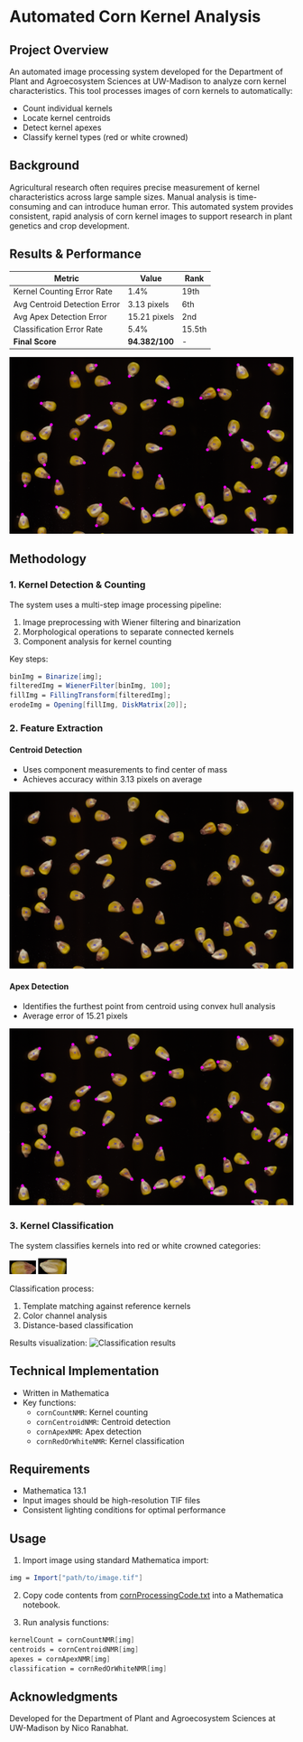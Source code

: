 # Automated Corn Kernel Analysis

## Project Overview
An automated image processing system developed for the Department of Plant and Agroecosystem Sciences at UW-Madison to analyze corn kernel characteristics. This tool processes images of corn kernels to automatically:
- Count individual kernels
- Locate kernel centroids
- Detect kernel apexes
- Classify kernel types (red or white crowned)

## Background
Agricultural research often requires precise measurement of kernel characteristics across large sample sizes. Manual analysis is time-consuming and can introduce human error. This automated system provides consistent, rapid analysis of corn kernel images to support research in plant genetics and crop development.

## Results & Performance

| Metric | Value | Rank |
|--------|-------|------|
| Kernel Counting Error Rate | 1.4% | 19th |
| Avg Centroid Detection Error | 3.13 pixels | 6th |
| Avg Apex Detection Error | 15.21 pixels | 2nd |
| Classification Error Rate | 5.4% | 15.5th |
| **Final Score** | **94.382/100** | - |

![Example of centroid and apex detection](images/apex_centroid_position_example.png)

## Methodology

### 1. Kernel Detection & Counting
The system uses a multi-step image processing pipeline:
1. Image preprocessing with Wiener filtering and binarization
2. Morphological operations to separate connected kernels
3. Component analysis for kernel counting

Key steps:
```mathematica
binImg = Binarize[img];
filteredImg = WienerFilter[binImg, 100];
fillImg = FillingTransform[filteredImg];
erodeImg = Opening[fillImg, DiskMatrix[20]];
```

### 2. Feature Extraction
#### Centroid Detection
- Uses component measurements to find center of mass
- Achieves accuracy within 3.13 pixels on average

![Centroid detection visualization](images/nico_centroid_visualization.png)

#### Apex Detection
- Identifies the furthest point from centroid using convex hull analysis
- Average error of 15.21 pixels

![Apex detection results](images/nico_apex_visualization_method2.png)

### 3. Kernel Classification
The system classifies kernels into red or white crowned categories:

![Red kernel template](images/template_red.png)
![White kernel template](images/template_white.png)

Classification process:
1. Template matching against reference kernels
2. Color channel analysis
3. Distance-based classification

Results visualization:
![Classification results](images/red_white_sec_output.png)

## Technical Implementation
- Written in Mathematica
- Key functions:
  - `cornCountNMR`: Kernel counting
  - `cornCentroidNMR`: Centroid detection
  - `cornApexNMR`: Apex detection
  - `cornRedOrWhiteNMR`: Kernel classification

## Requirements
- Mathematica 13.1
- Input images should be high-resolution TIF files
- Consistent lighting conditions for optimal performance

## Usage
1. Import image using standard Mathematica import:
```mathematica
img = Import["path/to/image.tif"]
```
2. Copy code contents from [cornProcessingCode.txt](https://github.com/nranabhat/corn-kernel-image-processing/blob/main/cornProcessingCode.txt) into a Mathematica notebook. 
   
3. Run analysis functions:
```mathematica
kernelCount = cornCountNMR[img]
centroids = cornCentroidNMR[img]
apexes = cornApexNMR[img]
classification = cornRedOrWhiteNMR[img]
```

## Acknowledgments
Developed for the Department of Plant and Agroecosystem Sciences at UW-Madison by Nico Ranabhat.
